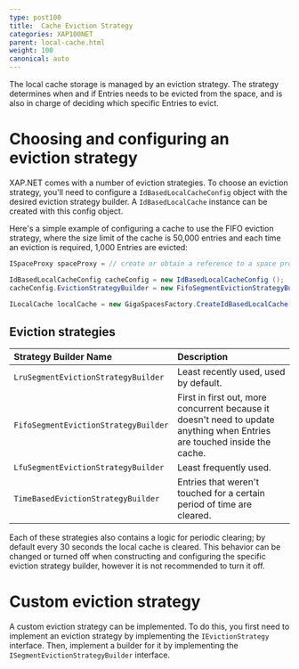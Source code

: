 ```yaml
---
type: post100
title:  Cache Eviction Strategy
categories: XAP100NET
parent: local-cache.html
weight: 100
canonical: auto
---
```


The local cache storage is managed by an eviction strategy. The strategy determines when and if Entries needs to be evicted from the space, and is also in charge of deciding which specific Entries to evict.

# Choosing and configuring an eviction strategy

XAP.NET comes with a number of eviction strategies. To choose an eviction strategy, you'll need to configure a `IdBasedLocalCacheConfig` object with the desired eviction strategy builder. A `IdBasedLocalCache` instance can be created with this config object.

Here's a simple example of configuring a cache to use the FIFO eviction strategy, where the size limit of the cache is 50,000 entries and each time an eviction is required, 1,000 Entries are evicted:


```java
ISpaceProxy spaceProxy = // create or obtain a reference to a space proxy

IdBasedLocalCacheConfig cacheConfig = new IdBasedLocalCacheConfig ();
cacheConfig.EvictionStrategyBuilder = new FifoSegmentEvictionStrategyBuilder(50000, 1000);

ILocalCache localCache = new GigaSpacesFactory.CreateIdBasedLocalCache(spaceProxy, cacheConfig);
```

## Eviction strategies


|Strategy Builder Name|Description|
|:--------------------|:----------|
|`LruSegmentEvictionStrategyBuilder` | Least recently used, used by default. |
|`FifoSegmentEvictionStrategyBuilder` | First in first out, more concurrent because it doesn't need to update anything when Entries are touched inside the cache. |
|`LfuSegmentEvictionStrategyBuilder` | Least frequently used. |
|`TimeBasedEvictionStrategyBuilder` | Entries that weren't touched for a certain period of time are cleared. |

Each of these strategies also contains a logic for periodic clearing; by default every 30 seconds the local cache is cleared. This behavior can be changed or turned off when constructing and configuring the specific eviction strategy builder, however it is not recommended to turn it off.

# Custom eviction strategy

A custom eviction strategy can be implemented. To do this, you first need to implement an eviction strategy by implementing the `IEvictionStrategy` interface. Then, implement a builder for it by implementing the `ISegmentEvictionStrategyBuilder` interface.
